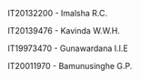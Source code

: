 IT20132200 - Imalsha R.C.


IT20139476 - Kavinda W.W.H.


IT19973470 - Gunawardana I.I.E


IT20011970 - Bamunusinghe G.P.
